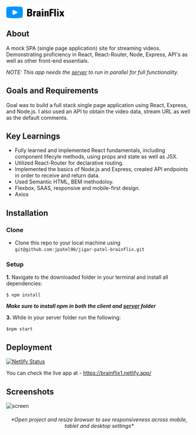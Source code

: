 <p align="left
"><img src="public/Logo.png" align="center"></p>

## About
A mock SPA (single page application) site for streaming videos. Demonstrating proficiency in React, React-Router, Node, Express, API's as well as other front-end essentials.

*NOTE: This app needs the [server](https://github.com/jpatel98/jigar-patel-brainflix-api) to run in parallel for full functionality.*

## Goals and Requirements

Goal was to build a full stack single page application using React, Express, and Node.js. 
I also used an API to obtain the video data, stream URL as well as the default comments. 

## Key Learnings

- Fully learned and implemented React fundamentals, including component lifecyle methods, using props and state as well as JSX.
- Utilized React-Router for declarative routing.
- Implemented the basics of Node.js and Express, created API endpoints in order to receive and return data.
- Used Semantic HTML, BEM methodoloy.
- Flexbox, SAAS, responsive and mobile-first design.
- Axios

## Installation

### Clone

- Clone this repo to your local machine using `git@github.com:jpatel98/jigar-patel-brainflix.git`

### Setup

 **1.** Navigate to the downloaded folder in your terminal and install all dependencies:

```
$ npm install
```

*__Make sure to install npm in both the client and [server](https://github.com/jpatel98/jigar-patel-brainflix-api) folder__*

 **3.** While in your server folder run the following:

```
$npm start
```
## Deployment
[![Netlify Status](https://api.netlify.com/api/v1/badges/ce0e9353-5751-4523-b918-69493e3215d6/deploy-status)](https://app.netlify.com/sites/brainflix1/deploys)

You can check the live app at - https://brainflix1.netlify.app/ 

## Screenshots
![screen](https://github.com/jpatel98/jigar-patel-brainflix/blob/main/public/brainflix-screenshot.png)

<h6 align="Center">*Open project and resize browser to see responsiveness across mobile, tablet and desktop settings*</h6>
